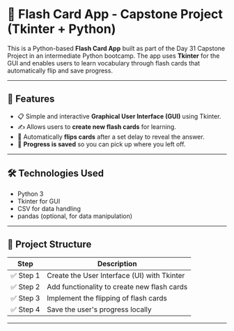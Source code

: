 # 🧠 Flash Card App - Capstone Project (Tkinter + Python)

This is a Python-based **Flash Card App** built as part of the Day 31 Capstone Project in an intermediate Python bootcamp. The app uses **Tkinter** for the GUI and enables users to learn vocabulary through flash cards that automatically flip and save progress.

---

## 📌 Features

- 📋 Simple and interactive **Graphical User Interface (GUI)** using Tkinter.
- ✍️ Allows users to **create new flash cards** for learning.
- 🔁 Automatically **flips cards** after a set delay to reveal the answer.
- 💾 **Progress is saved** so you can pick up where you left off.

---

## 🛠️ Technologies Used

- Python 3
- Tkinter for GUI
- CSV for data handling
- pandas (optional, for data manipulation)

---

## 🚀 Project Structure

| Step | Description |
|------|-------------|
| ✅ Step 1 | Create the User Interface (UI) with Tkinter |
| ✅ Step 2 | Add functionality to create new flash cards |
| ✅ Step 3 | Implement the flipping of flash cards |
| ✅ Step 4 | Save the user's progress locally |

---
